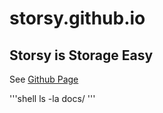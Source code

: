 # storsy.github.io
## Storsy is Storage Easy
See [Github Page](https://storsy.github.io)

'''shell
ls -la docs/
'''
